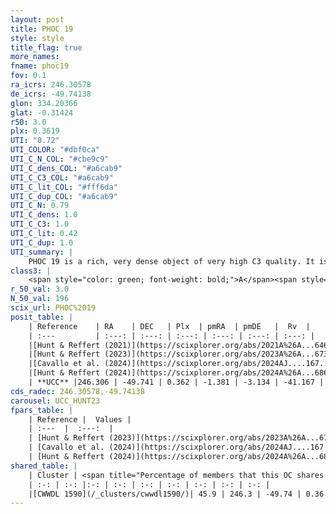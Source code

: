 ```yaml
---
layout: post
title: PHOC 19
style: style
title_flag: true
more_names: 
fname: phoc19
fov: 0.1
ra_icrs: 246.30578
de_icrs: -49.74138
glon: 334.20366
glat: -0.31424
r50: 3.0
plx: 0.3619
UTI: "0.72"
UTI_COLOR: "#dbf0ca"
UTI_C_N_COL: "#cbe9c9"
UTI_C_dens_COL: "#a6cab9"
UTI_C_C3_COL: "#a6cab9"
UTI_C_lit_COL: "#fff6da"
UTI_C_dup_COL: "#a6cab9"
UTI_C_N: 0.79
UTI_C_dens: 1.0
UTI_C_C3: 1.0
UTI_C_lit: 0.42
UTI_C_dup: 1.0
UTI_summary: |
    PHOC 19 is a rich, very dense object of very high C3 quality. It is poorly studied in the literature. This object shares a moderate percentage of members with a later reported entry.
class3: |
    <span style="color: green; font-weight: bold;">A</span><span style="color: green; font-weight: bold;">A</span>
r_50_val: 3.0
N_50_val: 196
scix_url: PHOC%2019
posit_table: |
    | Reference    | RA    | DEC   | Plx  | pmRA  | pmDE   |  Rv  |
    | :---         | :---: | :---: | :---: | :---: | :---: | :---: |
    |[Hunt & Reffert (2021)](https://scixplorer.org/abs/2021A%26A...646A.104H) | 246.293 | -49.742 | 0.355 | -1.324 | -3.091 | -- |
    |[Hunt & Reffert (2023)](https://scixplorer.org/abs/2023A%26A...673A.114H) | 246.298 | -49.74 | 0.362 | -1.404 | -3.116 | -36.384 |
    |[Cavallo et al. (2024)](https://scixplorer.org/abs/2024AJ....167...12C) | 246.309 | -49.737 | 0.361 | -- | -- | -- |
    |[Hunt & Reffert (2024)](https://scixplorer.org/abs/2024A%26A...686A..42H) | 246.298 | -49.74 | 0.362 | -1.404 | -3.116 | -36.384 |
    | **UCC** |246.306 | -49.741 | 0.362 | -1.381 | -3.134 | -41.167 | 
cds_radec: 246.30578,-49.74138
carousel: UCC_HUNT23
fpars_table: |
    | Reference |  Values |
    | :---  |  :---:  |
    | [Hunt & Reffert (2023)](https://scixplorer.org/abs/2023A%26A...673A.114H) | `AV50=2.994, diffAV50=2.238, MOD50=11.985, logAge50=7.614` |
    | [Cavallo et al. (2024)](https://scixplorer.org/abs/2024AJ....167...12C) | `AV50=2.69, dMod50=12.0, logAge50=8.07, [Fe/H]50=0.85` |
    | [Hunt & Reffert (2024)](https://scixplorer.org/abs/2024A%26A...686A..42H) | `MassJ=1905.10` |
shared_table: |
    | Cluster | <span title="Percentage of members that this OC shares with the ones listed">%</span>   | RA   | DEC   | Plx   | pmRA  | pmDE  | Rv | UTI |
    | :-: | :-: |:-: | :-: | :-: | :-: | :-: | :-: | :-: |
    |[CWWDL 1590](/_clusters/cwwdl1590/)| 45.9 | 246.3 | -49.74 | 0.36 | -1.41 | -3.14 | -47.28 |0.0 |
---
```

